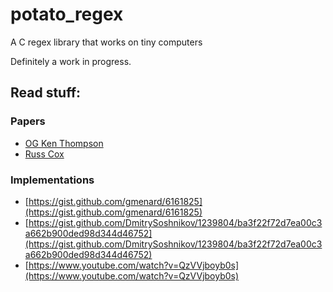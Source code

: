 # potato_regex
A C regex library that works on tiny computers

Definitely a work in progress.  

## Read stuff:

### Papers
- [OG Ken Thompson](https://dl.acm.org/doi/10.1145/363347.363387)
- [Russ Cox](https://swtch.com/~rsc/regexp/regexp1.html)


### Implementations
- [https://gist.github.com/gmenard/6161825](https://gist.github.com/gmenard/6161825)
- [https://gist.github.com/DmitrySoshnikov/1239804/ba3f22f72d7ea00c3a662b900ded98d344d46752](https://gist.github.com/DmitrySoshnikov/1239804/ba3f22f72d7ea00c3a662b900ded98d344d46752)
- [https://www.youtube.com/watch?v=QzVVjboyb0s](https://www.youtube.com/watch?v=QzVVjboyb0s)
